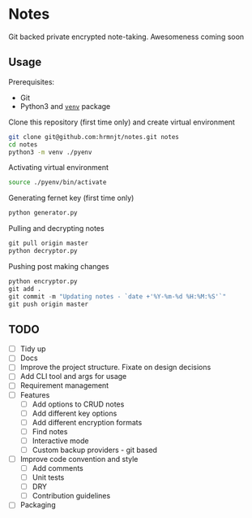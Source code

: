# Notes

Git backed private encrypted note-taking. Awesomeness coming soon

## Usage

Prerequisites:
- Git
- Python3 and [`venv`](https://docs.python.org/3/library/venv.html#module-venv) package

Clone this repository (first time only) and create virtual environment
```bash
git clone git@github.com:hrmnjt/notes.git notes
cd notes
python3 -m venv ./pyenv
```

Activating virtual environment
```bash
source ./pyenv/bin/activate
```

Generating fernet key (first time only)
```python
python generator.py
```

Pulling and decrypting notes
```python
git pull origin master
python decryptor.py
```

Pushing post making changes
```python
python encryptor.py
git add .
git commit -m "Updating notes - `date +'%Y-%m-%d %H:%M:%S'`"
git push origin master
```

## TODO
- [ ] Tidy up
- [ ] Docs
- [ ] Improve the project structure. Fixate on design decisions
- [ ] Add CLI tool and args for usage
- [ ] Requirement management
- [ ] Features
    - [ ] Add options to CRUD notes
    - [ ] Add different key options
    - [ ] Add different encryption formats
    - [ ] Find notes
    - [ ] Interactive mode
    - [ ] Custom backup providers - git based
- [ ] Improve code convention and style
    - [ ] Add comments
    - [ ] Unit tests
    - [ ] DRY
    - [ ] Contribution guidelines
- [ ] Packaging
